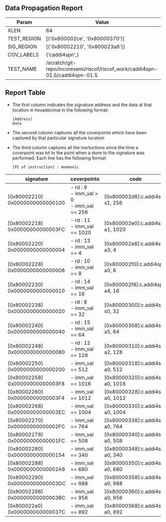 
## Data Propagation Report

| Param       | Value    |
|-------------|----------|
| XLEN        | 64      |
| TEST_REGION | [('0x800002ce', '0x80000370')]      |
| SIG_REGION  | [('0x80002210', '0x800023a8')]      |
| COV_LABELS  | ('caddi4spn',)      |
| TEST_NAME   | /scratch/git-repo/incoresemi/riscof/riscof_work/caddi4spn-01.S/caddi4spn-01.S    |

## Report Table

- The first column indicates the signature address and the data at that location in hexadecimal in the following format: 
  ```
  [Address]
  Data
  ```

- The second column captures all the coverpoints which have been captured by that particular signature location

- The third column captures all the insrtuctions since the time a coverpoint was
  hit to the point when a store to the signature was performed. Each line has
  the following format:
  ```
  [PC of instruction] : mnemonic
  ```

<style>
table th:first-of-type {
    width: 5%;
}
table th:nth-of-type(2) {
    width: 40%;
}
table th:nth-of-type(3) {
    width: 55%;
}
</style>

|            signature             |                    coverpoints                     |                code                 |
|----------------------------------|----------------------------------------------------|-------------------------------------|
|[0x80002210]<br>0x0000000000000100|- rd : 9<br> - imm_val > 0<br> - imm_val == 256<br> |[0x800002d8]:c.addi4spn s1, 256<br>  |
|[0x80002218]<br>0x00000000000003FC|- rd : 11<br> - imm_val == 1020<br>                 |[0x800002e0]:c.addi4spn a1, 1020<br> |
|[0x80002220]<br>0x0000000000000004|- rd : 13<br> - imm_val == 4<br>                    |[0x800002e8]:c.addi4spn a3, 4<br>    |
|[0x80002228]<br>0x0000000000000008|- rd : 10<br> - imm_val == 8<br>                    |[0x800002f0]:c.addi4spn a0, 8<br>    |
|[0x80002230]<br>0x0000000000000010|- rd : 14<br> - imm_val == 16<br>                   |[0x800002f8]:c.addi4spn a4, 16<br>   |
|[0x80002238]<br>0x0000000000000020|- rd : 8<br> - imm_val == 32<br>                    |[0x80000300]:c.addi4spn s0, 32<br>   |
|[0x80002240]<br>0x0000000000000040|- rd : 15<br> - imm_val == 64<br>                   |[0x80000308]:c.addi4spn a5, 64<br>   |
|[0x80002248]<br>0x0000000000000080|- rd : 12<br> - imm_val == 128<br>                  |[0x80000310]:c.addi4spn a2, 128<br>  |
|[0x80002250]<br>0x0000000000000200|- imm_val == 512<br>                                |[0x80000318]:c.addi4spn a0, 512<br>  |
|[0x80002258]<br>0x00000000000003F8|- imm_val == 1016<br>                               |[0x80000320]:c.addi4spn a0, 1016<br> |
|[0x80002260]<br>0x00000000000003F4|- imm_val == 1012<br>                               |[0x80000328]:c.addi4spn a0, 1012<br> |
|[0x80002268]<br>0x00000000000003EC|- imm_val == 1004<br>                               |[0x80000330]:c.addi4spn a0, 1004<br> |
|[0x80002270]<br>0x00000000000002FC|- imm_val == 764<br>                                |[0x80000338]:c.addi4spn a0, 764<br>  |
|[0x80002278]<br>0x00000000000001FC|- imm_val == 508<br>                                |[0x80000340]:c.addi4spn a0, 508<br>  |
|[0x80002280]<br>0x0000000000000154|- imm_val == 340<br>                                |[0x80000348]:c.addi4spn a0, 340<br>  |
|[0x80002288]<br>0x00000000000002A8|- imm_val == 680<br>                                |[0x80000350]:c.addi4spn a0, 680<br>  |
|[0x80002290]<br>0x00000000000003DC|- imm_val == 988<br>                                |[0x80000358]:c.addi4spn a0, 988<br>  |
|[0x80002298]<br>0x00000000000003BC|- imm_val == 956<br>                                |[0x80000360]:c.addi4spn a0, 956<br>  |
|[0x800022a0]<br>0x000000000000037C|- imm_val == 892<br>                                |[0x80000368]:c.addi4spn a0, 892<br>  |
